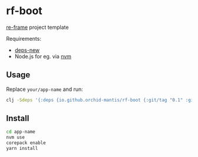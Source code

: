 # rf-boot

[re-frame](https://day8.github.io/re-frame/) project template 

Requirements:
- [deps-new](https://github.com/seancorfield/deps-new)
- Node.js for eg. via [nvm](https://github.com/nvm-sh/nvm)

## Usage
Replace `your/app-name` and run:
```sh
clj -Sdeps '{:deps {io.github.orchid-mantis/rf-boot {:git/tag "0.1" :git/sha "5ecd89f"}}}' -Tnew create  :template orchid-mantis/rf-boot :name your/app-name
```

## Install
```sh
cd app-name
nvm use
corepack enable
yarn install
```
